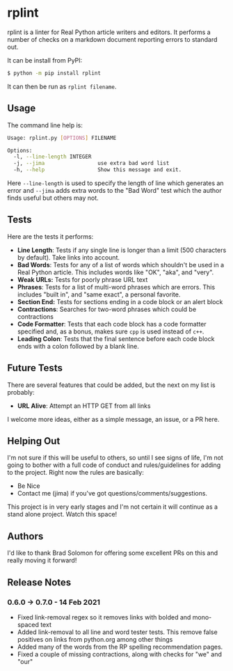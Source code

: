 # rplint
rplint is a linter for Real Python article writers and editors.  It performs a number of checks on a markdown document reporting errors to standard out. 

It can be install from PyPI:

```bash
$ python -m pip install rplint
```

It can then be run as `rplint filename`.

## Usage

The command line help is:

```bash
Usage: rplint.py [OPTIONS] FILENAME

Options:
  -l, --line-length INTEGER
  -j, --jima                 use extra bad word list
  -h, --help                 Show this message and exit.
```

Here `--line-length` is used to specify the length of line which generates an error and `--jima` adds extra words to the "Bad Word" test which the author finds useful but others may not.

## Tests

Here are the tests it performs:

* **Line Length**: Tests if any single line is longer than a limit (500 characters by default). Take links into account.
* **Bad Words**: Tests for any of a list of words which shouldn't be used in a Real Python article. This includes words like "OK", "aka", and "very".
* **Weak URLs:** Tests for poorly phrase URL text
* **Phrases**: Tests for a list of multi-word phrases which are errors.  This includes "built in", and "same exact", a personal favorite.
* **Section End:** Tests for sections ending in a code block or an alert block
* **Contractions**: Searches for two-word phrases which could be contractions
* **Code Formatter**: Tests that each code block has a code formatter specified and, as a bonus, makes sure `cpp` is used instead of `c++`.
* **Leading Colon**: Tests that the final sentence before each code block ends with a colon followed by a blank line.

## Future Tests

There are several features that could be added, but the next on my list is probably:

* **URL Alive**: Attempt an HTTP GET from all links

I welcome more ideas, either as a simple message, an issue, or a PR here.

## Helping Out

I'm not sure if this will be useful to others, so until I see signs of life, I'm not going to bother with a full code of conduct and rules/guidelines for adding to the project.  Right now the rules are basically: 

* Be Nice
* Contact me (jima) if you've got questions/comments/suggestions.

This project is in very early stages and I'm not certain it will continue as a stand alone project. Watch this space!

## Authors

I'd like to thank Brad Solomon for offering some excellent PRs on this and really moving it forward!

## Release Notes

### 0.6.0 -> 0.7.0  - 14 Feb 2021

* Fixed link-removal regex so it removes links with bolded and mono-spaced text
* Added link-removal to all line and word tester tests.  This remove false positives on links from python.org among other things
* Added many of the words from the RP spelling recommendation pages.
* Fixed a couple of missing contractions, along with checks for "we" and "our"